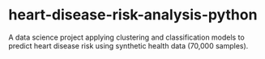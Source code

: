 # heart-disease-risk-analysis-python
A data science project applying clustering and classification models to predict heart disease risk using synthetic health data (70,000 samples).
